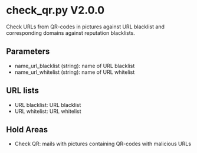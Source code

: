 check_qr.py V2.0.0
==================

Check URLs from QR-codes in pictures against URL blacklist and corresponding domains against reputation blacklists.

## Parameters
* name_url_blacklist (string): name of URL blacklist
* name_url_whitelist (string): name of URL whitelist

## URL lists
* URL blacklist: URL blacklist
* URL whitelist: URL whitelist

## Hold Areas
* Check QR: mails with pictures containing QR-codes with malicious URLs
